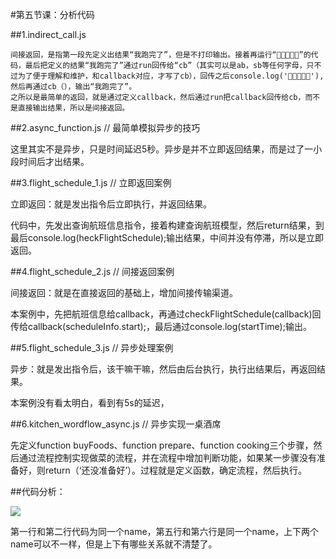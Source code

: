 #第五节课：分析代码

##1.indirect_call.js 

```
间接返回，是指第一段先定义出结果“我跑完了”，但是不打印输出。接着再运行“🏃🏃🏃🏃🏃”的代码，最后把定义的结果“我跑完了”通过run回传给“cb”（其实可以是ab，sb等任何字母，只不过为了便于理解和维护，和callback对应，才写了cb），回传之后console.log('🏃🏃🏃🏃🏃'),然后再通过cb（），输出“我跑完了”。
之所以是最简单的返回，就是通过定义callback，然后通过run把callback回传给cb，而不是直接输出结果，所以是间接返回。
```

##2.async_function.js // 最简单模拟异步的技巧

这里其实不是异步，只是时间延迟5秒。异步是并不立即返回结果，而是过了一小段时间后才出结果。

##3.flight_schedule_1.js // 立即返回案例

立即返回：就是发出指令后立即执行，并返回结果。

代码中，先发出查询航班信息指令，接着构建查询航班模型，然后return结果，到最后console.log(heckFlightSchedule);输出结果，中间并没有停滞，所以是立即返回。

##4.flight_schedule_2.js // 间接返回案例

间接返回：就是在直接返回的基础上，增加间接传输渠道。

本案例中，先把航班信息给callback，再通过checkFlightSchedule(callback)回传给callback(scheduleInfo.start);，最后通过console.log(startTime);输出。

##5.flight_schedule_3.js // 异步处理案例

异步：就是发出指令后，该干嘛干嘛，然后由后台执行，执行出结果后，再返回结果。

本案例没有看太明白，看到有5s的延迟，

##6.kitchen_wordflow_async.js // 异步实现一桌酒席

先定义function buyFoods、function prepare、function cooking三个步骤，然后通过流程控制实现做菜的流程，并在流程中增加判断功能，如果某一步骤没有准备好，则return（‘还没准备好’）。过程就是定义函数，确定流程，然后执行。

##代码分析：

![](C:\Users\ycg\Desktop\代码分析.jpg)

第一行和第二行代码为同一个name，第五行和第六行是同一个name，上下两个name可以不一样，但是上下有哪些关系就不清楚了。